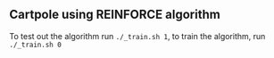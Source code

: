 ## Cartpole using REINFORCE algorithm
 
To test out the algorithm run `./_train.sh 1`, to train the algorithm, run `./_train.sh 0`
